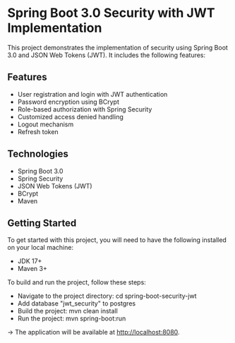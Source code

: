 # Spring Boot 3.0 Security with JWT Implementation

This project demonstrates the implementation of security using Spring Boot 3.0 and JSON Web Tokens (JWT). It includes the following features:

## Features

* User registration and login with JWT authentication
* Password encryption using BCrypt
* Role-based authorization with Spring Security
* Customized access denied handling
* Logout mechanism
* Refresh token

## Technologies

* Spring Boot 3.0
* Spring Security
* JSON Web Tokens (JWT)
* BCrypt
* Maven

## Getting Started

To get started with this project, you will need to have the following installed on your local machine:

* JDK 17+
* Maven 3+

To build and run the project, follow these steps:

* Navigate to the project directory: cd spring-boot-security-jwt
* Add database "jwt_security" to postgres
* Build the project: mvn clean install
* Run the project: mvn spring-boot:run

-> The application will be available at <http://localhost:8080>.
